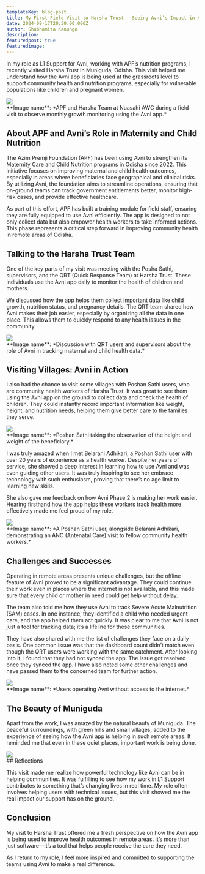 ```yaml
---
templateKey: blog-post
title: My First Field Visit to Harsha Trust - Seeing Avni’s Impact in Action
date: 2024-09-17T20:30:00.000Z
author: Shubhamita Kanungo
description:
featuredpost: true
featuredimage:
---
```




In my role as L1 Support for Avni, working with APF’s nutrition programs, I recently visited Harsha Trust in Muniguda, Odisha. This visit helped me understand how the Avni app is being used at the grassroots level to support community health and nutrition programs, especially for vulnerable populations like children and pregnant women.

<div style="width: 50%">
    <img src="/img/2024-09-17-My-First-Field-Visit-to-Harsha-Trust-Seeing-Avni’s-Impact-in-Action/APF_blog_1.jpeg">
</div>
**Image name**: *APF and Harsha Team at Nuasahi AWC during a field visit to observe monthly growth monitoring using the Avni app.*

## About APF and Avni’s Role in Maternity and Child Nutrition

The Azim Premji Foundation (APF) has been using Avni to strengthen its Maternity Care and Child Nutrition programs in Odisha since 2022. This initiative focuses on improving maternal and child health outcomes, especially in areas where beneficiaries face geographical and clinical risks. By utilizing Avni, the foundation aims to streamline operations, ensuring that on-ground teams can track government entitlements better, monitor high-risk cases, and provide effective healthcare.

As part of this effort, APF has built a training module for field staff, ensuring they are fully equipped to use Avni efficiently. The app is designed to not only collect data but also empower health workers to take informed actions. This phase represents a critical step forward in improving community health in remote areas of Odisha.

## Talking to the Harsha Trust Team

One of the key parts of my visit was meeting with the Posha Sathi, supervisors, and the QRT (Quick Response Team) at Harsha Trust. These individuals use the Avni app daily to monitor the health of children and mothers.

We discussed how the app helps them collect important data like child growth, nutrition status, and pregnancy details. The QRT team shared how Avni makes their job easier, especially by organizing all the data in one place. This allows them to quickly respond to any health issues in the community.

<div style="width: 50%">
    <img src="/img/2024-09-17-My-First-Field-Visit-to-Harsha-Trust-Seeing-Avni’s-Impact-in-Action/APF_Blog_2.png">
</div>
**Image name**: *Discussion with QRT users and supervisors about the role of Avni in tracking maternal and child health data.*

## Visiting Villages: Avni in Action

I also had the chance to visit some villages with Poshan Sathi users, who are community health workers of Harsha Trust. It was great to see them using the Avni app on the ground to collect data and check the health of children. They could instantly record important information like weight, height, and nutrition needs, helping them give better care to the families they serve.

<div style="width: 50%">
    <img src="/img/2024-09-17-My-First-Field-Visit-to-Harsha-Trust-Seeing-Avni’s-Impact-in-Action/APF_Blog_3.png">
</div>
**Image name**: *Poshan Sathi taking the observation of the height and weight of the beneficiary.*

I was truly amazed when I met Belarani Adhikari, a Poshan Sathi user with over 20 years of experience as a health worker. Despite her years of service, she showed a deep interest in learning how to use Avni and was even guiding other users. It was truly inspiring to see her embrace technology with such enthusiasm, proving that there’s no age limit to learning new skills.

She also gave me feedback on how Avni Phase 2 is making her work easier. Hearing firsthand how the app helps these workers track health more effectively made me feel proud of my role.

<div style="width: 50%">
    <img src="/img/2024-09-17-My-First-Field-Visit-to-Harsha-Trust-Seeing-Avni’s-Impact-in-Action/APF_Blog_4.png">
</div>
**Image name**: *A Poshan Sathi user, alongside Belarani Adhikari, demonstrating an ANC (Antenatal Care) visit to fellow community health workers.*

## Challenges and Successes

Operating in remote areas presents unique challenges, but the offline feature of Avni proved to be a significant advantage. They could continue their work even in places where the internet is not available, and this made sure that every child or mother in need could get help without delay.

The team also told me how they use Avni to track Severe Acute Malnutrition (SAM) cases. In one instance, they identified a child who needed urgent care, and the app helped them act quickly. It was clear to me that Avni is not just a tool for tracking data; it’s a lifeline for these communities.

They have also shared with me the list of challenges they face on a daily basis. One common issue was that the dashboard count didn’t match even though the QRT users were working with the same catchment. After looking into it, I found that they had not synced the app. The issue got resolved once they synced the app. I have also noted some other challenges and have passed them to the concerned team for further action.

<div style="width: 50%">
    <img src="/img/2024-09-17-My-First-Field-Visit-to-Harsha-Trust-Seeing-Avni’s-Impact-in-Action/APF_Blog_5.png">
</div>
**Image name**: *Users operating Avni without access to the internet.*

## The Beauty of Muniguda

Apart from the work, I was amazed by the natural beauty of Muniguda. The peaceful surroundings, with green hills and small villages, added to the experience of seeing how the Avni app is helping in such remote areas. It reminded me that even in these quiet places, important work is being done.

<div style="width: 50%">
    <img src="/img/2024-09-17-My-First-Field-Visit-to-Harsha-Trust-Seeing-Avni’s-Impact-in-Action/APF_Blog_6.jpeg">
</div>
## Reflections

This visit made me realize how powerful technology like Avni can be in helping communities. It was fulfilling to see how my work in L1 Support contributes to something that’s changing lives in real time. My role often involves helping users with technical issues, but this visit showed me the real impact our support has on the ground.

## Conclusion

My visit to Harsha Trust offered me a fresh perspective on how the Avni app is being used to improve health outcomes in remote areas. It’s more than just software—it’s a tool that helps people receive the care they need.

As I return to my role, I feel more inspired and committed to supporting the teams using Avni to make a real difference.
